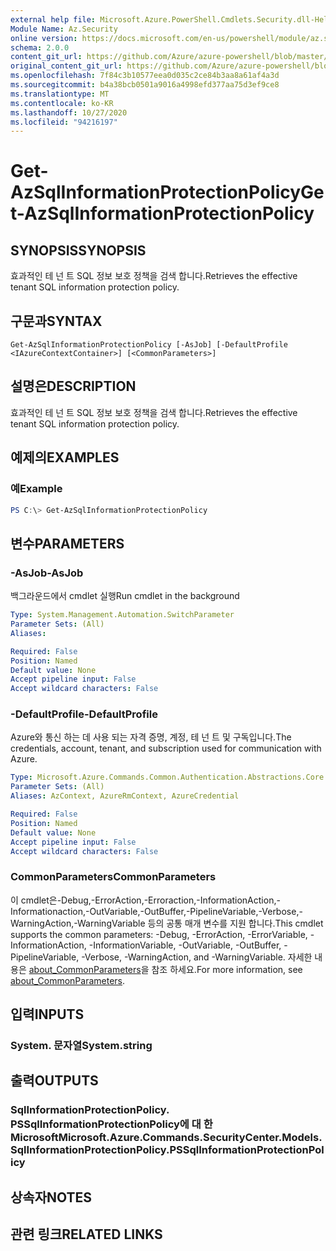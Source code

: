 ```yaml
---
external help file: Microsoft.Azure.PowerShell.Cmdlets.Security.dll-Help.xml
Module Name: Az.Security
online version: https://docs.microsoft.com/en-us/powershell/module/az.security/Get-AzSqlInformationProtectionPolicy
schema: 2.0.0
content_git_url: https://github.com/Azure/azure-powershell/blob/master/src/Security/Security/help/Get-AzSqlInformationProtectionPolicy.md
original_content_git_url: https://github.com/Azure/azure-powershell/blob/master/src/Security/Security/help/Get-AzSqlInformationProtectionPolicy.md
ms.openlocfilehash: 7f84c3b10577eea0d035c2ce84b3aa8a61af4a3d
ms.sourcegitcommit: b4a38bcb0501a9016a4998efd377aa75d3ef9ce8
ms.translationtype: MT
ms.contentlocale: ko-KR
ms.lasthandoff: 10/27/2020
ms.locfileid: "94216197"
---
```

# <span data-ttu-id="5bdba-101">Get-AzSqlInformationProtectionPolicy</span><span class="sxs-lookup"><span data-stu-id="5bdba-101">Get-AzSqlInformationProtectionPolicy</span></span>

## <span data-ttu-id="5bdba-102">SYNOPSIS</span><span class="sxs-lookup"><span data-stu-id="5bdba-102">SYNOPSIS</span></span>
<span data-ttu-id="5bdba-103">효과적인 테 넌 트 SQL 정보 보호 정책을 검색 합니다.</span><span class="sxs-lookup"><span data-stu-id="5bdba-103">Retrieves the effective tenant SQL information protection policy.</span></span>

## <span data-ttu-id="5bdba-104">구문과</span><span class="sxs-lookup"><span data-stu-id="5bdba-104">SYNTAX</span></span>

```
Get-AzSqlInformationProtectionPolicy [-AsJob] [-DefaultProfile <IAzureContextContainer>] [<CommonParameters>]
```

## <span data-ttu-id="5bdba-105">설명은</span><span class="sxs-lookup"><span data-stu-id="5bdba-105">DESCRIPTION</span></span>
<span data-ttu-id="5bdba-106">효과적인 테 넌 트 SQL 정보 보호 정책을 검색 합니다.</span><span class="sxs-lookup"><span data-stu-id="5bdba-106">Retrieves the effective tenant SQL information protection policy.</span></span>

## <span data-ttu-id="5bdba-107">예제의</span><span class="sxs-lookup"><span data-stu-id="5bdba-107">EXAMPLES</span></span>

### <span data-ttu-id="5bdba-108">예</span><span class="sxs-lookup"><span data-stu-id="5bdba-108">Example</span></span>
```powershell
PS C:\> Get-AzSqlInformationProtectionPolicy
```

## <span data-ttu-id="5bdba-109">변수</span><span class="sxs-lookup"><span data-stu-id="5bdba-109">PARAMETERS</span></span>

### <span data-ttu-id="5bdba-110">-AsJob</span><span class="sxs-lookup"><span data-stu-id="5bdba-110">-AsJob</span></span>
<span data-ttu-id="5bdba-111">백그라운드에서 cmdlet 실행</span><span class="sxs-lookup"><span data-stu-id="5bdba-111">Run cmdlet in the background</span></span>

```yaml
Type: System.Management.Automation.SwitchParameter
Parameter Sets: (All)
Aliases:

Required: False
Position: Named
Default value: None
Accept pipeline input: False
Accept wildcard characters: False
```

### <span data-ttu-id="5bdba-112">-DefaultProfile</span><span class="sxs-lookup"><span data-stu-id="5bdba-112">-DefaultProfile</span></span>
<span data-ttu-id="5bdba-113">Azure와 통신 하는 데 사용 되는 자격 증명, 계정, 테 넌 트 및 구독입니다.</span><span class="sxs-lookup"><span data-stu-id="5bdba-113">The credentials, account, tenant, and subscription used for communication with Azure.</span></span>

```yaml
Type: Microsoft.Azure.Commands.Common.Authentication.Abstractions.Core.IAzureContextContainer
Parameter Sets: (All)
Aliases: AzContext, AzureRmContext, AzureCredential

Required: False
Position: Named
Default value: None
Accept pipeline input: False
Accept wildcard characters: False
```

### <span data-ttu-id="5bdba-114">CommonParameters</span><span class="sxs-lookup"><span data-stu-id="5bdba-114">CommonParameters</span></span>
<span data-ttu-id="5bdba-115">이 cmdlet은-Debug,-ErrorAction,-Erroraction,-InformationAction,-Informationaction,-OutVariable,-OutBuffer,-PipelineVariable,-Verbose,-WarningAction,-WarningVariable 등의 공통 매개 변수를 지원 합니다.</span><span class="sxs-lookup"><span data-stu-id="5bdba-115">This cmdlet supports the common parameters: -Debug, -ErrorAction, -ErrorVariable, -InformationAction, -InformationVariable, -OutVariable, -OutBuffer, -PipelineVariable, -Verbose, -WarningAction, and -WarningVariable.</span></span> <span data-ttu-id="5bdba-116">자세한 내용은 [about_CommonParameters](http://go.microsoft.com/fwlink/?LinkID=113216)을 참조 하세요.</span><span class="sxs-lookup"><span data-stu-id="5bdba-116">For more information, see [about_CommonParameters](http://go.microsoft.com/fwlink/?LinkID=113216).</span></span>

## <span data-ttu-id="5bdba-117">입력</span><span class="sxs-lookup"><span data-stu-id="5bdba-117">INPUTS</span></span>

### <span data-ttu-id="5bdba-118">System. 문자열</span><span class="sxs-lookup"><span data-stu-id="5bdba-118">System.string</span></span>

## <span data-ttu-id="5bdba-119">출력</span><span class="sxs-lookup"><span data-stu-id="5bdba-119">OUTPUTS</span></span>

### <span data-ttu-id="5bdba-120">SqlInformationProtectionPolicy. PSSqlInformationProtectionPolicy에 대 한 Microsoft</span><span class="sxs-lookup"><span data-stu-id="5bdba-120">Microsoft.Azure.Commands.SecurityCenter.Models.SqlInformationProtectionPolicy.PSSqlInformationProtectionPolicy</span></span>

## <span data-ttu-id="5bdba-121">상속자</span><span class="sxs-lookup"><span data-stu-id="5bdba-121">NOTES</span></span>

## <span data-ttu-id="5bdba-122">관련 링크</span><span class="sxs-lookup"><span data-stu-id="5bdba-122">RELATED LINKS</span></span>
